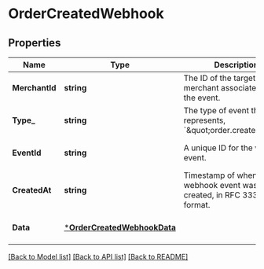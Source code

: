 # OrderCreatedWebhook

## Properties

 Name           | Type                                                       | Description                                                                 | Notes                        
----------------|------------------------------------------------------------|-----------------------------------------------------------------------------|------------------------------
 **MerchantId** | **string**                                                 | The ID of the target merchant associated with the event.                    | [optional] [default to null] 
 **Type_**      | **string**                                                 | The type of event this represents, &#x60;\&quot;order.created\&quot;&#x60;. | [optional] [default to null] 
 **EventId**    | **string**                                                 | A unique ID for the webhook event.                                          | [optional] [default to null] 
 **CreatedAt**  | **string**                                                 | Timestamp of when the webhook event was created, in RFC 3339 format.        | [optional] [default to null] 
 **Data**       | [***OrderCreatedWebhookData**](OrderCreatedWebhookData.md) |                                                                             | [optional] [default to null] 

[[Back to Model list]](../README.md#documentation-for-models) [[Back to API list]](../README.md#documentation-for-api-endpoints) [[Back to README]](../README.md)

